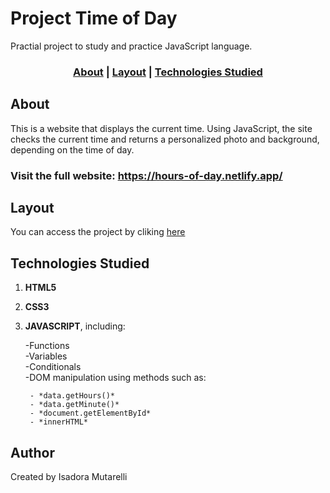 # Project Time of Day

Practial project to study and practice JavaScript  language.

### <p align="center">[About](#About) | [Layout](#layout) | [Technologies Studied](#technologies-studied)

## About
This is a website that displays the current time. Using JavaScript, the site checks the current time and returns a personalized photo and background, depending on the time of day.

### Visit the full website: <a href="https://hours-of-day.netlify.app/" target="_blank"> https://hours-of-day.netlify.app/ </a>

## Layout
You can access the project by cliking <a href="https://hours-of-day.netlify.app/" target="_blank"> here </a>

## Technologies Studied
1. **HTML5**
2. **CSS3**
3. **JAVASCRIPT**, including:
   
    -Functions<br>
    -Variables<br>
    -Conditionals<br>
    -DOM manipulation using methods such as:
   
        - *data.getHours()*
        - *data.getMinute()*
        - *document.getElementById*
        - *innerHTML*


## Author
Created by Isadora Mutarelli
